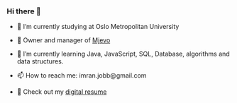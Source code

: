 ### Hi there 👋


- <p>🔭 I’m currently studying at Oslo Metropolitan University</p>
- <p> &#128273; Owner and manager of <a href="https://www.mjevo.no" target="_blank">Mjevo</a> </p>
- <p>🌱 I’m currently learning Java, JavaScript, SQL, Database, algorithms and data structures.</p>
- <p>📫 How to reach me: imran.jobb@gmail.com</p>
- <p> &#128220; Check out my <a href="https://aliimrananjum.github.io/Digital_Resume" target="_blank">digital resume</a> </p>

